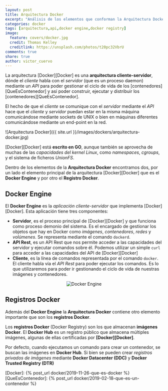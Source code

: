 ```yaml
---
layout: post
title: Arquitectura Docker
excerpt: "Análisis de los elementos que conforman la Arquitectura Docker: cliente, daemon process, api rest y registros Docker."
categories: docker
tags: [arquitectura,api,docker engine,docker registry]
image:
  feature: covers/docker.jpg
  credit: Thomas Kelley
  creditlink: https://unsplash.com/photos/t20pc32VbrU
comments: true
share: true
author: victor_cuervo
---
```


La arquitectura [Docker][Docker] es una **arquitectura cliente-servidor**, dónde el *cliente* habla con el *servidor* (que es un proceso daemon) mediante un *API* para poder gestionar el ciclo de vida de los [contenedores][QueEsContenedor] y así poder construir, ejecutar y distribuir los [contenedores][QueEsContenedor].

El hecho de que el *cliente* se comunique con el *servidor* mediante el *API* hace que el *cliente* y *servidor* puedan estar en la misma máquina comunicándose mediante sockets de UNIX o bien en máquinas diferentes comunicándose mediante un end-point en la red.

![Arquitectura Docker]({{ site.url }}/images/dockers/arquitectura-docker.jpg)

[Docker][Docker] está **escrito en GO**, aunque también se aprovecha de muchas de las *capacidades del kernel Linux*, como *namespaces*, *cgroups*, y el sistema de ficheros *UnionFS*.

Dentro de los elementos de la **Arquitectura Docker** encontramos dos, por un lado el elemento principal de la arquitectura [Docker][Docker] que es el **Docker Engine** y por otro el **Registro Docker**.

## Docker Engine
El **Docker Engine** es la *aplicación cliente-servidor* que implementa [Docker][Docker]. Esta aplicación tiene tres componentes:

* **Servidor**, es el proceso principal de [Docker][Docker] y que funciona como proceso demonio del sistema. Es el encargado de gestionar los objetos que hay en Docker como *imágenes*, *contenedores*, *redes* y *volúmenes*. Se representa mediante el comando `dockerd`.
* **API Rest**, es un API Rest que nos permite acceder a las capacidades del servidor y ejecutar comandos sobre él. Podemos utilizar un simple `curl` para acceder a las capacidades del API de [Docker][Docker]
* **Cliente**, es la línea de comandos representada por el comando `docker`. El cliente habla vía el *API Rest* para poder ejecutar los comandos. Es lo que utilizaremos para poder ir gestionando el ciclo de vida de nuestras imágenes y contenedores.

<div style="text-align:center">
  <img src="{{ site.url }}/images/dockers/docker-engine-components.png" alt="Docker Engine"/>
</div>

## Registros Docker

Además del **Docker Engine** la **Arquitectura Docker** contiene otro elemento importante que son los **registros Docker**.

Los **registros Docker** (Docker Registry) son los que almacenan **imágenes Docker**. El **Docker Hub** es un registro público que almacena múltiples imágenes, algunas de ellas certificadas por **[Docker][Docker]**.

Por defecto, cuando ejecutamos un comando para crear un contenedor, se buscan las imágenes en **Docker Hub**. Si bien se pueden crear *registros privados de imágenes* mediante **Docker Datacenter (DDC)** y **Docker Trusted Registry (DTR)**

[Docker]: {% post_url docker/2019-11-26-que-es-docker %}
[QueEsContenedor]: {% post_url docker/2019-02-18-que-es-un-contenedor %}
